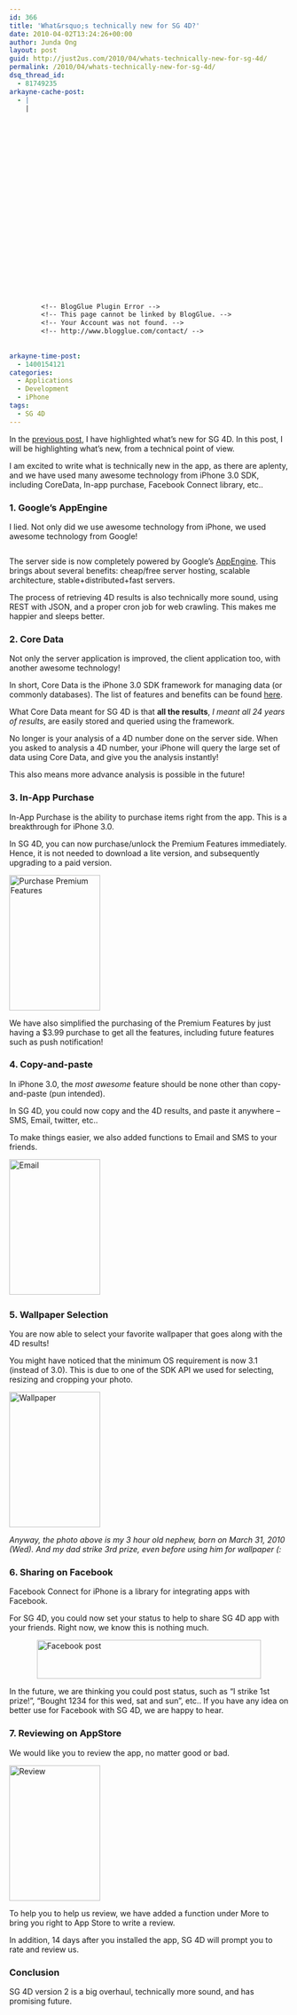 ```yaml
---
id: 366
title: 'What&rsquo;s technically new for SG 4D?'
date: 2010-04-02T13:24:26+00:00
author: Junda Ong
layout: post
guid: http://just2us.com/2010/04/whats-technically-new-for-sg-4d/
permalink: /2010/04/whats-technically-new-for-sg-4d/
dsq_thread_id:
  - 81749235
arkayne-cache-post:
  - |
    |
        
        
        
        
        
        
        
        
        
        
        
        
        
        
        
        
        
        
        
        
        
        
        
        <!-- BlogGlue Plugin Error -->
        <!-- This page cannot be linked by BlogGlue. -->
        <!-- Your Account was not found. -->
        <!-- http://www.blogglue.com/contact/ -->
        
        
arkayne-time-post:
  - 1400154121
categories:
  - Applications
  - Development
  - iPhone
tags:
  - SG 4D
---
```

In the <a href="http://just2us.com/2010/03/whats-new-for-sg-4d/" onclick="__gaTracker('send', 'event', 'outbound-article', 'http://just2us.com/2010/03/whats-new-for-sg-4d/', 'previous post');">previous post</a>, I have highlighted what’s new for SG 4D. In this post, I will be highlighting what’s new, from a technical point of view.

I am excited to write what is technically new in the app, as there are aplenty, and we have used many awesome technology from iPhone 3.0 SDK, including CoreData, In-app purchase, Facebook Connect library, etc..

<!--more-->

### 1. Google’s AppEngine

I lied. Not only did we use awesome technology from iPhone, we used awesome technology from Google!

<img style="display: block; float: none; margin-left: auto; margin-right: auto;" src="http://blog.just2us.com/wp-content/uploads/2010/03/appengine4d.png" alt="" />

The server side is now completely powered by Google’s <a href="http://code.google.com/appengine/" onclick="__gaTracker('send', 'event', 'outbound-article', 'http://code.google.com/appengine/', 'AppEngine');">AppEngine</a>. This brings about several benefits: cheap/free server hosting, scalable architecture, stable+distributed+fast servers.

The process of retrieving 4D results is also technically more sound, using REST with JSON, and a proper cron job for web crawling. This makes me happier and sleeps better.

### 2. Core Data

Not only the server application is improved, the client application too, with another awesome technology!

In short, Core Data is the iPhone 3.0 SDK framework for managing data (or commonly databases). The list of features and benefits can be found <a href="http://developer.apple.com/iphone/library/documentation/Cocoa/Conceptual/CoreData/Articles/cdTechnologyOverview.html" onclick="__gaTracker('send', 'event', 'outbound-article', 'http://developer.apple.com/iphone/library/documentation/Cocoa/Conceptual/CoreData/Articles/cdTechnologyOverview.html', 'here');">here</a>.

What Core Data meant for SG 4D is that **all the results**, _I meant all 24 years of results_, are easily stored and queried using the framework.

No longer is your analysis of a 4D number done on the server side. When you asked to analysis a 4D number, your iPhone will query the large set of data using Core Data, and give you the analysis instantly!

This also means more advance analysis is possible in the future!

### 3. In-App Purchase

In-App Purchase is the ability to purchase items right from the app. This is a breakthrough for iPhone 3.0.

In SG 4D, you can now purchase/unlock the Premium Features immediately. Hence, it is not needed to download a lite version, and subsequently upgrading to a paid version.

<a href="http://blog.just2us.com/wp-content/uploads/2010/04/PurchasePremiumFeatures.png" onclick="__gaTracker('send', 'event', 'outbound-article', 'http://blog.just2us.com/wp-content/uploads/2010/04/PurchasePremiumFeatures.png', '');"><img style="display: inline; border: 0px;" title="Purchase Premium Features" src="http://blog.just2us.com/wp-content/uploads/2010/04/PurchasePremiumFeatures_thumb.png" border="0" alt="Purchase Premium Features" width="164" height="244" /></a>

We have also simplified the purchasing of the Premium Features by just having a $3.99 purchase to get all the features, including future features such as push notification!

### 4. Copy-and-paste

In iPhone 3.0, the _most awesome_ feature should be none other than copy-and-paste (pun intended).

In SG 4D, you could now copy and the 4D results, and paste it anywhere – SMS, Email, twitter, etc..

To make things easier, we also added functions to Email and SMS to your friends.

<a href="http://blog.just2us.com/wp-content/uploads/2010/04/Email.png" onclick="__gaTracker('send', 'event', 'outbound-article', 'http://blog.just2us.com/wp-content/uploads/2010/04/Email.png', '');"><img style="display: inline; margin: 0px 10px 0px 0px; border: 0px;" title="Email" src="http://blog.just2us.com/wp-content/uploads/2010/04/Email_thumb.png" border="0" alt="Email" width="164" height="244" /></a> <img style="margin: 0px 0px 0px 10px;" src="http://blog.just2us.com/wp-content/uploads/2010/03/SMS_thumb.png" alt="" />

### 5. Wallpaper Selection

You are now able to select your favorite wallpaper that goes along with the 4D results!

You might have noticed that the minimum OS requirement is now 3.1 (instead of 3.0). This is due to one of the SDK API we used for selecting, resizing and cropping your photo.

<a href="http://blog.just2us.com/wp-content/uploads/2010/04/Wallpaper.png" onclick="__gaTracker('send', 'event', 'outbound-article', 'http://blog.just2us.com/wp-content/uploads/2010/04/Wallpaper.png', '');"><img style="display: inline; border: 0px;" title="Wallpaper" src="http://blog.just2us.com/wp-content/uploads/2010/04/Wallpaper_thumb.png" border="0" alt="Wallpaper" width="164" height="244" /></a>

_Anyway, the photo above is my 3 hour old nephew, born on March 31, 2010 (Wed). And my dad strike 3rd prize, even before using him for wallpaper (:_

### 6. Sharing on Facebook

Facebook Connect for iPhone is a library for integrating apps with Facebook.

For SG 4D, you could now set your status to help to share SG 4D app with your friends. Right now, we know this is nothing much.

<a href="http://blog.just2us.com/wp-content/uploads/2010/04/Facebookpost.jpg" onclick="__gaTracker('send', 'event', 'outbound-article', 'http://blog.just2us.com/wp-content/uploads/2010/04/Facebookpost.jpg', '');"><img style="display: block; float: none; margin-left: auto; margin-right: auto; border: 0px;" title="Facebook post" src="http://blog.just2us.com/wp-content/uploads/2010/04/Facebookpost_thumb.jpg" border="0" alt="Facebook post" width="404" height="70" /></a>

In the future, we are thinking you could post status, such as “I strike 1st prize!”, “Bought 1234 for this wed, sat and sun”, etc.. If you have any idea on better use for Facebook with SG 4D, we are happy to hear.

### 7. Reviewing on AppStore

We would like you to review the app, no matter good or bad.

<a href="http://blog.just2us.com/wp-content/uploads/2010/04/Review.png" onclick="__gaTracker('send', 'event', 'outbound-article', 'http://blog.just2us.com/wp-content/uploads/2010/04/Review.png', '');"><img style="display: inline; border: 0px;" title="Review" src="http://blog.just2us.com/wp-content/uploads/2010/04/Review_thumb.png" border="0" alt="Review" width="164" height="244" /></a>

To help you to help us review, we have added a function under More to bring you right to App Store to write a review.

In addition, 14 days after you installed the app, SG 4D will prompt you to rate and review us.

### Conclusion

SG 4D version 2 is a big overhaul, technically more sound, and has promising future.

<div style="font-size:0px;height:0px;line-height:0px;margin:0;padding:0;clear:both">
</div>